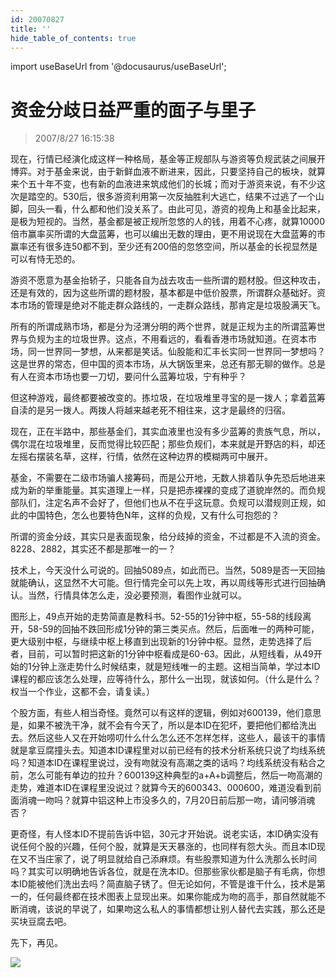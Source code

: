 ```yaml
---
id: 20070827 
title: ''
hide_table_of_contents: true
---
```


import useBaseUrl from '@docusaurus/useBaseUrl';

# 资金分歧日益严重的面子与里子

> 2007/8/27 16:15:38

<div style={{color: '#FF0000', fontWeight: 'bold'}}>

现在，行情已经演化成这样一种格局，基金等正规部队与游资等负规武装之间展开博弈。对于基金来说，由于新鲜血液不断进来，因此，只要坚持自己的板块，就算来个五十年不变，也有新的血液进来筑成他们的长城；而对于游资来说，有不少这次是踏空的。530后，很多游资利用第一次反抽胜利大逃亡，结果不过逃了一个山脚，回头一看，什么都和他们没关系了。由此可见，游资的视角上和基金比起来，是极为短视的。当然，基金都是被正规所忽悠的人的钱，用着不心疼，就算10000倍市赢率买所谓的大盘蓝筹，也可以编出无数的理由，更不用说现在大盘蓝筹的市赢率还有很多连50都不到，至少还有200倍的忽悠空间，所以基金的长视显然是可以有恃无恐的。
 
游资不愿意为基金抬轿子，只能各自为战去攻击一些所谓的题材股。但这种攻击，还是有效的，因为这些所谓的题材股，基本都是中低价股票，所谓群众基础好。资本市场的管理是绝对不能走群众路线的，一走群众路线，那肯定是垃圾股满天飞。
 
所有的所谓成熟市场，都是分为泾渭分明的两个世界，就是正规为主的所谓蓝筹世界与负规为主的垃圾世界。这点，不用看远的，看看香港市场就知道。在资本市场，同一世界同一梦想，从来都是笑话。仙股能和汇丰长实同一世界同一梦想吗？这是世界的常态，但中国的资本市场，从大锅饭里来，总还有那无聊的做作。总是有人在资本市场也要一刀切，要问什么蓝筹垃圾，宁有种乎？
 
但这种游戏，最终都要被改变的。拣垃圾，在垃圾堆里寻宝的是一拨人；拿着蓝筹自渎的是另一拨人。两拨人将越来越老死不相往来，这才是最终的归宿。
 
现在，正在半路中，那些基金们，其实血液里也没有多少蓝筹的贵族气息，所以，偶尔混在垃圾堆里，反而觉得比较匹配；那些负规们，本来就是开野店的料，却还左摇右摆装名草，这样，行情，依然在这种边界的模糊两可中展开。
 
基金，不需要在二级市场骗人接筹码，而是公开地，无数人排着队争先恐后地进来成为新的举重能量。其实道理上一样，只是把赤裸裸的变成了道貌岸然的。而负规部队们，注定名声不会好了，但他们也从不在乎这玩意。负规可以潜规则正规，如此的中国特色，怎么也要特色N年，这样的负规，又有什么可抱怨的？
 
所谓的资金分歧，其实只是表面现象，给分歧掉的资金，不过都是不入流的资金。8228、2882，其实还不都是那唯一的一？
 
技术上，今天没什么可说的。回抽5089点，如此而已。当然，5089是否一天回抽就能确认，这显然不大可能。但行情完全可以先上攻，再以周线等形式进行回抽确认。当然，行情具体怎么走，没必要预测，看图作业就可以。
 
图形上，49点开始的走势简直是教科书。52-55的1分钟中枢，55-58的线段离开，58-59的回抽不跌回形成1分钟的第三类买点。然后，后面唯一的两种可能，更大级别中枢，与继续中枢上移直到出现新的1分钟中枢。显然，走势选择了后者，目前，可以暂时把这新的1分钟中枢看成是60-63。因此，从短线看，从49开始的1分钟上涨走势什么时候结束，就是短线唯一的主题。这相当简单，学过本ID课程的都应该怎么处理，应等待什么，那什么一出现，就该如何。（什么是什么？权当一个作业，这都不会，请复读。）
 
个股方面，有些人相当奇怪。竟然可以有这样的逻辑，例如对600139，他们意思是，如果不被洗干净，就不会有今天了，所以是本ID在犯坏，要把他们都给洗出去。然后这些人又在开始唠叨什么什么怎么还不怎样怎样，这些人，最该干的事情就是拿豆腐撞头去。知道本ID课程里对以前已经有的技术分析系统只说了均线系统吗？知道本ID在课程里说过，没有吻就没有高潮之类的话吗？均线系统没有粘合之前，怎么可能有单边的拉升？600139这种典型的a+A+b调整后，然后一吻高潮的走势，难道本ID在课程里没说过？就算今天的600343、000600，难道没看到前面消魂一吻吗？就算中铝这种上市没多久的，7月20日前后那一吻，请问够消魂否？
 
更奇怪，有人怪本ID不提前告诉中铝，30元才开始说。说老实话，本ID确实没有说任何个股的兴趣，任何个股，就算是天天暴涨的，也同样有怨大头。而且本ID现在又不当庄家了，说了明显就给自己添麻烦。有些股票知道为什么洗那么长时间吗？其实可以明确地告诉各位，就是在洗本ID。但那些家伙都是脑子有毛病，你想本ID能被他们洗出去吗？简直脑子锈了。但无论如何，不管是谁干什么，技术是第一的，任何最终都在技术图表上显现出来。如果你能成为吻的高手，那自然就能不断消魂，该说的早说了，如果吻这么私人的事情都想让别人替代去实践，那么还是买块豆腐去吧。
 
先下，再见。

</div>

<div style={{textAlign: 'left'}}>
<img src={useBaseUrl('/img/economics/20070827/20070827.jpg')} /><br/><br/>
</div>